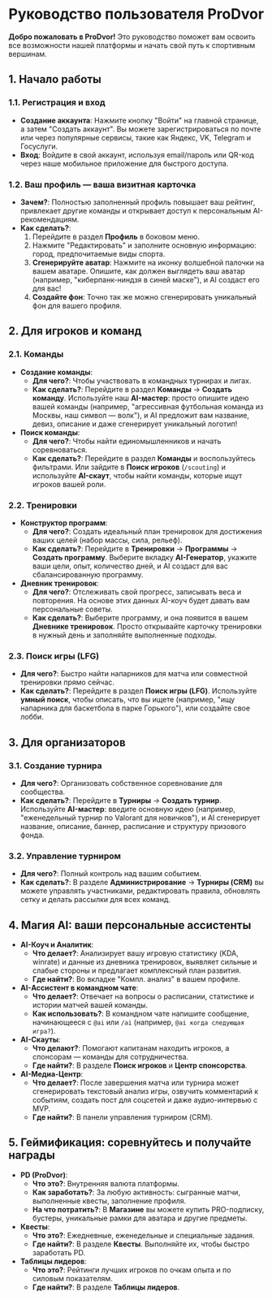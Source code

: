 # Руководство пользователя ProDvor

**Добро пожаловать в ProDvor!** Это руководство поможет вам освоить все возможности нашей платформы и начать свой путь к спортивным вершинам.

## 1. Начало работы

### 1.1. Регистрация и вход
- **Создание аккаунта**: Нажмите кнопку "Войти" на главной странице, а затем "Создать аккаунт". Вы можете зарегистрироваться по почте или через популярные сервисы, такие как Яндекс, VK, Telegram и Госуслуги.
- **Вход**: Войдите в свой аккаунт, используя email/пароль или QR-код через наше мобильное приложение для быстрого доступа.

### 1.2. Ваш профиль — ваша визитная карточка
- **Зачем?**: Полностью заполненный профиль повышает ваш рейтинг, привлекает другие команды и открывает доступ к персональным AI-рекомендациям.
- **Как сделать?**:
    1.  Перейдите в раздел **Профиль** в боковом меню.
    2.  Нажмите "Редактировать" и заполните основную информацию: город, предпочитаемые виды спорта.
    3.  **Сгенерируйте аватар**: Нажмите на иконку волшебной палочки на вашем аватаре. Опишите, как должен выглядеть ваш аватар (например, "киберпанк-ниндзя в синей маске"), и AI создаст его для вас!
    4.  **Создайте фон**: Точно так же можно сгенерировать уникальный фон для вашего профиля.

## 2. Для игроков и команд

### 2.1. Команды
- **Создание команды**:
    - **Для чего?**: Чтобы участвовать в командных турнирах и лигах.
    - **Как сделать?**: Перейдите в раздел **Команды** → **Создать команду**. Используйте наш **AI-мастер**: просто опишите идею вашей команды (например, "агрессивная футбольная команда из Москвы, наш символ — волк"), и AI предложит вам название, девиз, описание и даже сгенерирует уникальный логотип!
- **Поиск команды**:
    - **Для чего?**: Чтобы найти единомышленников и начать соревноваться.
    - **Как сделать?**: Перейдите в раздел **Команды** и воспользуйтесь фильтрами. Или зайдите в **Поиск игроков** (`/scouting`) и используйте **AI-скаут**, чтобы найти команды, которые ищут игроков вашей роли.

### 2.2. Тренировки
- **Конструктор программ**:
    - **Для чего?**: Создать идеальный план тренировок для достижения ваших целей (набор массы, сила, рельеф).
    - **Как сделать?**: Перейдите в **Тренировки** → **Программы** → **Создать программу**. Выберите вкладку **AI-Генератор**, укажите ваши цели, опыт, количество дней, и AI создаст для вас сбалансированную программу.
- **Дневник тренировок**:
    - **Для чего?**: Отслеживать свой прогресс, записывать веса и повторения. На основе этих данных AI-коуч будет давать вам персональные советы.
    - **Как сделать?**: Выберите программу, и она появится в вашем **Дневнике тренировок**. Просто открывайте карточку тренировки в нужный день и заполняйте выполненные подходы.

### 2.3. Поиск игры (LFG)
- **Для чего?**: Быстро найти напарников для матча или совместной тренировки прямо сейчас.
- **Как сделать?**: Перейдите в раздел **Поиск игры (LFG)**. Используйте **умный поиск**, чтобы описать, что вы ищете (например, "ищу напарника для баскетбола в парке Горького"), или создайте свое лобби.

## 3. Для организаторов

### 3.1. Создание турнира
- **Для чего?**: Организовать собственное соревнование для сообщества.
- **Как сделать?**: Перейдите в **Турниры** → **Создать турнир**. Используйте **AI-мастер**: введите основную идею (например, "еженедельный турнир по Valorant для новичков"), и AI сгенерирует название, описание, баннер, расписание и структуру призового фонда.

### 3.2. Управление турниром
- **Для чего?**: Полный контроль над вашим событием.
- **Как сделать?**: В разделе **Администрирование** → **Турниры (CRM)** вы можете управлять участниками, редактировать правила, обновлять сетку и делать рассылки для всех команд.

## 4. Магия AI: ваши персональные ассистенты

- **AI-Коуч и Аналитик**:
    - **Что делает?**: Анализирует вашу игровую статистику (KDA, winrate) и данные из дневника тренировок, выявляет сильные и слабые стороны и предлагает комплексный план развития.
    - **Где найти?**: Во вкладке "Компл. анализ" в вашем профиле.
- **AI-Ассистент в командном чате**:
    - **Что делает?**: Отвечает на вопросы о расписании, статистике и истории матчей вашей команды.
    - **Как использовать?**: В командном чате напишите сообщение, начинающееся с `@ai` или `/ai` (например, `@ai когда следующая игра?`).
- **AI-Скауты**:
    - **Что делают?**: Помогают капитанам находить игроков, а спонсорам — команды для сотрудничества.
    - **Где найти?**: В разделе **Поиск игроков** и **Центр спонсорства**.
- **AI-Медиа-Центр**:
    - **Что делает?**: После завершения матча или турнира может сгенерировать текстовый анализ игры, озвучить комментарий к событиям, создать пост для соцсетей и даже аудио-интервью с MVP.
    - **Где найти?**: В панели управления турниром (CRM).

## 5. Геймификация: соревнуйтесь и получайте награды

- **PD (ProDvor)**:
    - **Что это?**: Внутренняя валюта платформы.
    - **Как заработать?**: За любую активность: сыгранные матчи, выполненные квесты, заполнение профиля.
    - **На что потратить?**: В **Магазине** вы можете купить PRO-подписку, бустеры, уникальные рамки для аватара и другие предметы.
- **Квесты**:
    - **Что это?**: Ежедневные, еженедельные и специальные задания.
    - **Где найти?**: В разделе **Квесты**. Выполняйте их, чтобы быстро заработать PD.
- **Таблицы лидеров**:
    - **Что это?**: Рейтинги лучших игроков по очкам опыта и по силовым показателям.
    - **Где найти?**: В разделе **Таблицы лидеров**.
